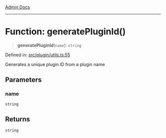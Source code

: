 [Admin Docs](/)

***

# Function: generatePluginId()

> **generatePluginId**(`name`): `string`

Defined in: [src/plugin/utils.ts:55](https://github.com/Sourya07/talawa-api/blob/61a1911602b2f0aac7635e08ae2918f4f768e8ff/src/plugin/utils.ts#L55)

Generates a unique plugin ID from a plugin name

## Parameters

### name

`string`

## Returns

`string`
